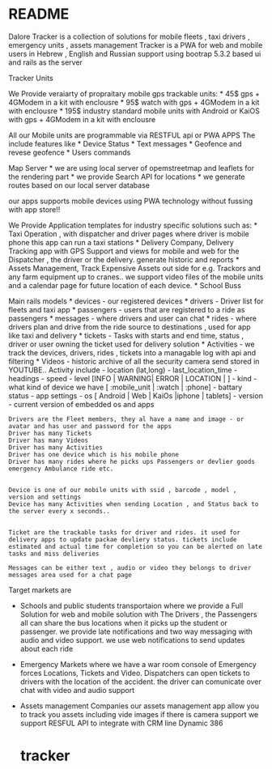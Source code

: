 # README

Dalore Tracker is a collection of solutions for mobile fleets , taxi drivers , emergency units , assets management
Tracker is a PWA for web and mobile users in Hebrew , English and Russian support using bootrap 5.3.2 based ui and rails as the server 

Tracker Units 

 We Provide veraiarty of propraitary mobile gps trackable units:
    * 45$ gps + 4GModem in a kit with enclousre
    * 95$ watch with gps + 4GModem in a kit with enclousre
    * 195$ industry standard mobile units with Android or KaiOS  with gps + 4GModem in a kit with enclousre

All our Mobile units are programmable via RESTFUL api or PWA APPS The include features like
    * Device Status
    * Text messages
    * Geofence and revese geofence
    * Users commands 

Map Server
    * we are using local server of opemstreetmap and leaflets for the rendering part
    * we provide Search API for locations
    * we generate routes based on our local server database

our apps supports mobile devices using PWA technology without fussing with app store!!

We Provide Application templates for industry specific solutions such as:
    * Taxi Operation , with dispatcher and driver pages where driver is mobile phone this app can run a taxi stations
    * Delivery Company, Delivery Tracking app with GPS Support and views for mobile and web for the Dispatcher , the driver or the delivery. generate historic and reports 
    * Assets Management, Track Expensive Assets out side for e.g. Trackors and any farm equipment up to cranes.. we support video files of the mobile units and a calendar page for future location of each device. 
    * School Buss



Main rails models 
    * devices - our registered devices
    * drivers - Driver list for fleets and taxi app
    * passengers - users that are registered to a ride as passengers
    * messages - where drivers and user can chat
    * rides - where drivers plan and drive from the ride source to destinations , used for app like taxi and delivery 
    * tickets - Tasks with starts and end time, status , driver or user owning the ticket used for delivery solution 
    * Activities - we track the devices, drivers, rides , tickets into a managable log with api and filtering
    * Videos - historic archive of all the security camera send  stored in YOUTUBE..
    Activity include
        - location (lat,long)
        - last_location_time
        - headings
        - speed
        - level [INFO | WARNING| ERROR | LOCATION | ]
        - kind - what kind of device we have [ :mobile_unit | :watch | :phone]
        - battary status
        - app settings
        - os [ Android | Web | KaiOs |iphone | tablets]
        - version - current version of embedded os and apps


    Drivers are the Fleet members, they al have a name and image - or avatar and has user and password for the apps
    Driver has many Tickets
    Driver has many Videos
    Driver has many Activities
    Driver has one device which is his mobile phone
    Driver has many rides where he picks ups Passengers or devlier goods emergency Ambulance ride etc.


    Device is one of our mobile units with ssid , barcode , model , version and settings
    Device has many Activities when sending Location , and Status back to the server every x seconds.. 


    Ticket are the trackable tasks for driver and rides. it used for delivery apps to update packae devliery status. tickets include estimated and actual time for completion so you can be alerted on late tasks and miss deliveries

    Messages can be either text , audio or video they belongs to driver messages area used for a chat page


Target markets are
  - Schools and public students transportaion where we provide a Full Solution for web and mobile solution with The Drivers , the Passengers all can share the bus locations when it picks up the student or passenger. we provide late notifications and two way messaging with audio and video support. we use web notifications to send updates about each ride

  - Emergency Markets
    where we have a war room console of Emergency forces Locations, Tickets and Video. Dispatchers can open tickets to drivers with the location of the accident. the driver can comunicate over chat with video and audio support


  - Assets management Companies
    our assets management app allow you to track you assets including vide images if there is camera support
    we support RESFUL API to integrate with CRM line Dynamic 386
    
    # tracker
